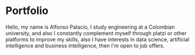 # Portfolio
Hello, my name is Alfonso Palacio, I study engineering at a Colombian university, and also I constantly complement myself through platzi or other platforms 
to improve my skills, also I have interests in data science, artificial intelligence and business intelligence, then I'm open to job offers.
